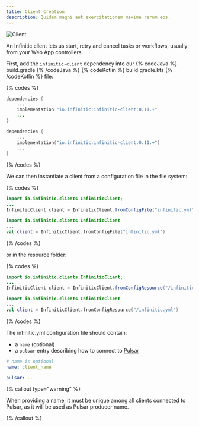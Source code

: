 ```yaml
---
title: Client Creation
description: Quidem magni aut exercitationem maxime rerum eos.
---
```


![Client](/img/concept-client-only@2x.png)

An Infinitic client lets us start, retry and cancel tasks or workflows, usually from your Web App controllers.

First, add the `infinitic-client` dependency into our
{% codeJava %} build.gradle {% /codeJava %}
{% codeKotlin %} build.gradle.kts {% /codeKotlin %}
file:

{% codes %}

```java
dependencies {
    ...
    implementation "io.infinitic:infinitic-client:0.11.+"
    ...
}
```

```kotlin
dependencies {
    ...
    implementation("io.infinitic:infinitic-client:0.11.+")
    ...
}
```

{% /codes %}

We can then instantiate a client from a configuration file in the file system:

{% codes %}

```java
import io.infinitic.clients.InfiniticClient;
...
InfiniticClient client = InfiniticClient.fromConfigFile("infinitic.yml");
```

```kotlin
import io.infinitic.clients.InfiniticClient
...
val client = InfiniticClient.fromConfigFile("infinitic.yml")
```

{% /codes %}

or in the resource folder:

{% codes %}

```java
import io.infinitic.clients.InfiniticClient;
...
InfiniticClient client = InfiniticClient.fromConfigResource("/infinitic.yml");
```

```kotlin
import io.infinitic.clients.InfiniticClient
...
val client = InfiniticClient.fromConfigResource("/infinitic.yml")
```

{% /codes %}

The infinitic.yml configuration file should contain:

- a `name` (optional)
- a `pulsar` entry describing how to connect to [Pulsar](/docs/references/pulsar)

```yml
# name is optional
name: client_name

pulsar: ...
```

{% callout type="warning"  %}

When providing a name, it must be unique among all clients connected to Pulsar, as it will be used as Pulsar producer name.

{% /callout  %}
